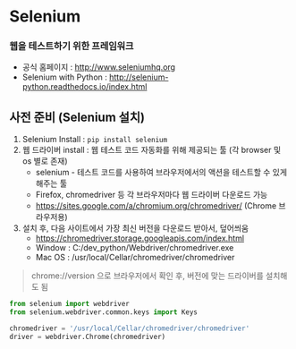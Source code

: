 # Selenium

### 웹을 테스트하기 위한 프레임워크

- 공식 홈페이지 : http://www.seleniumhq.org
- Selenium with Python : http://selenium-python.readthedocs.io/index.html



## 사전 준비 (Selenium 설치)

1. Selenium Install :  `pip install selenium`
2. 웹 드라이버 install : 웹 테스트 코드 자동화를 위해 제공되는 툴 (각 browser 및 os 별로 존재)
   - selenium - 테스트 코드를 사용하여 브라우저에서의 액션을 테스트할 수 있게 해주는 툴
   - Firefox, chromedriver 등 각 브라우저마다 웹 드라이버 다운로드 가능
   - https://sites.google.com/a/chromium.org/chromedriver/ (Chrome 브라우저용)
3. 설치 후, 다음 사이트에서 가장 최신 버전을 다운로드 받아서, 덮어씌움
   - https://chromedriver.storage.googleapis.com/index.html
   - Window : C:/dev_python/Webdriver/chromedriver.exe
   - Mac OS : /usr/local/Cellar/chromedriver/chromedriver

>  chrome://version 으로 브라우저에서 확인 후, 버전에 맞는 드라이버를 설치해도 됨



```python
from selenium import webdriver
from selenium.webdriver.common.keys import Keys

chromedriver = '/usr/local/Cellar/chromedriver/chromedriver'
driver = webdriver.Chrome(chromedriver)
```
